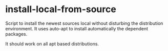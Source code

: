 install-local-from-source
=========================

Script to install the newest sources local without disturbing the distribution environment. It uses auto-apt to install automatically the dependent packages.

It should work on all apt based distributions.



